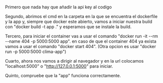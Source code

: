 Primero que nada hay que añadir la api key al codigo 

Segundo, abrimos el cmd en la carpeta en la que se encuentra el dockerfile y la app y, siempre que docker este abierto, vamos a iniciar nuestra build con "docker build -t app ." y esperamos que se instale la build. 

Tercero, para iniciar el container vas a usar el comando "docker run -it --rm --name 404 -p 5000:5000 app". en caso de que el container 404 ya exista vamos a usar el comando "docker start 404". (Otra opcion es usar "docker run -p 5000:5000 clima-app")

Cuarto, ahora nos vamos a dirigir al navegador y en la url colocamos "localhost:5000" o "http://127.0.0.1:5000" para iniciar. 

Quinto, compruebe que la "app" funciona correctamente.